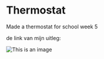 # Thermostat
Made a thermostat for school week 5

de link van mijn uitleg: 

![This is an image](https://cdn.discordapp.com/attachments/720726683589541959/953686243475091506/Screenshot_20220316-170525_Gallery.jpg)
